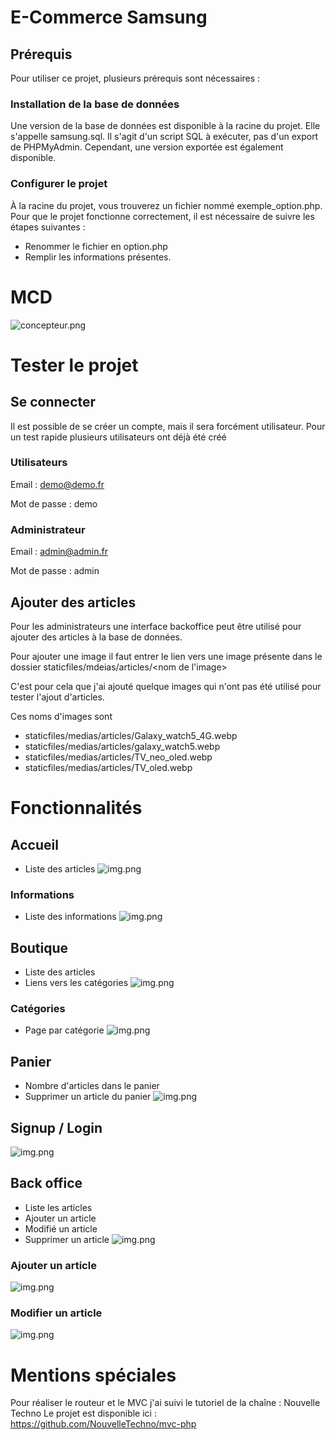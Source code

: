 # E-Commerce Samsung

## Prérequis
Pour utiliser ce projet, plusieurs prérequis sont nécessaires :

### Installation de la base de données
Une version de la base de données est disponible à la racine du projet. Elle s'appelle samsung.sql. Il s'agit d'un script SQL à exécuter, pas d'un export de PHPMyAdmin. Cependant, une version exportée est également disponible.

### Configurer le projet
À la racine du projet, vous trouverez un fichier nommé exemple_option.php. Pour que le projet fonctionne correctement, il est nécessaire de suivre les étapes suivantes :
- Renommer le fichier en option.php
- Remplir les informations présentes.

# MCD

![concepteur.png](imagesReadme/concepteur.png)

# Tester le projet

## Se connecter
Il est possible de se créer un compte, mais il sera forcément utilisateur.
Pour un test rapide plusieurs utilisateurs ont déjà été créé

### Utilisateurs

Email : demo@demo.fr

Mot de passe : demo

### Administrateur

Email : admin@admin.fr

Mot de passe : admin

## Ajouter des articles

Pour les administrateurs une interface backoffice peut être utilisé pour ajouter des articles à la base de données.

Pour ajouter une image il faut entrer le lien vers une image présente dans le dossier staticfiles/mdeias/articles/<nom de l'image>

C'est pour cela que j'ai ajouté quelque images qui n'ont pas été utilisé pour tester l'ajout d'articles.

Ces noms d'images sont 

- staticfiles/medias/articles/Galaxy_watch5_4G.webp
- staticfiles/medias/articles/galaxy_watch5.webp
- staticfiles/medias/articles/TV_neo_oled.webp
- staticfiles/medias/articles/TV_oled.webp

# Fonctionnalités

## Accueil
- Liste des articles
![img.png](imagesReadme/index.png)

### Informations
- Liste des informations
![img.png](imagesReadme/informations.png)

## Boutique
- Liste des articles
- Liens vers les catégories
![img.png](imagesReadme/boutique.png)

### Catégories
- Page par catégorie
![img.png](imagesReadme/categorie.png)

## Panier
- Nombre d'articles dans le panier
- Supprimer un article du panier
![img.png](imagesReadme/panier.png)

## Signup / Login
![img.png](imagesReadme/seconnecter.png)

## Back office
- Liste les articles
- Ajouter un article
- Modifié un article
- Supprimer un article
![img.png](imagesReadme/back_office.png)

### Ajouter un article
![img.png](imagesReadme/add.png)

### Modifier un article
![img.png](imagesReadme/modifier.png)

# Mentions spéciales

Pour réaliser le routeur et le MVC j'ai suivi le tutoriel de la chaîne : Nouvelle Techno
Le projet est disponible ici : https://github.com/NouvelleTechno/mvc-php